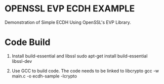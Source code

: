 # OPENSSL EVP ECDH EXAMPLE

Demonstration of Simple ECDH Using OpenSSL's EVP Library.

# Code Build
1. Install build-essential and libssl
  sudo apt-get install build-essential libssl-dev

2. Use GCC to build code. The code needs to be linked to libcrypto
   gcc -w  main.c -o ecdh-sample -lcrypto
